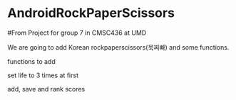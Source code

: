 # AndroidRockPaperScissors
#From Project for group 7 in CMSC436 at UMD 

We are going to add Korean rockpaperscissors(묵찌빠) and some functions.

functions to add

set life to 3 times at first
  
add, save and rank scores
